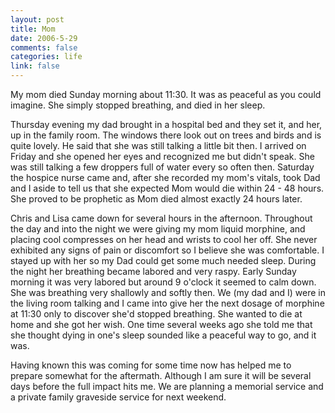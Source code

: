 ```yaml
--- 
layout: post
title: Mom
date: 2006-5-29
comments: false
categories: life
link: false
---
```

My mom died Sunday morning about 11:30. It was as peaceful as you could imagine. She simply stopped breathing, and died in her sleep.

Thursday evening my dad brought in a hospital bed and they set it, and her, up in the family room. The windows there look out on trees and birds and is quite lovely. He said that she was still talking a little bit then. I arrived on Friday and she opened her eyes and recognized me but didn't speak. She was still talking a few droppers full of water every so often then. Saturday the hospice nurse came and, after she recorded my mom's vitals, took Dad and I aside to tell us that she expected Mom would die within 24 - 48 hours. She proved to be prophetic as Mom died almost exactly 24 hours later.

Chris and Lisa came down for several hours in the afternoon. Throughout the day and into the night we were giving my mom liquid morphine, and placing cool compresses on her head and wrists to cool her off. She never exhibited any signs of pain or discomfort so I believe she was comfortable. I stayed up with her so my Dad could get some much needed sleep. During the night her breathing became labored and very raspy. Early Sunday morning it was very labored but around 9 o'clock it seemed to calm down. She was breathing very shallowly and softly then. We (my dad and I) were in the living room talking and I came into give her the next dosage of morphine at 11:30 only to discover she'd stopped breathing. She wanted to die at home and she got her wish. One time several weeks ago she told me that she thought dying in one's sleep sounded like a peaceful way to go, and it was.

Having known this was coming for some time now has helped me to prepare somewhat for the aftermath. Although I am sure it will be several days before the full impact hits me. We are planning a memorial service and a private family graveside service for next weekend.
